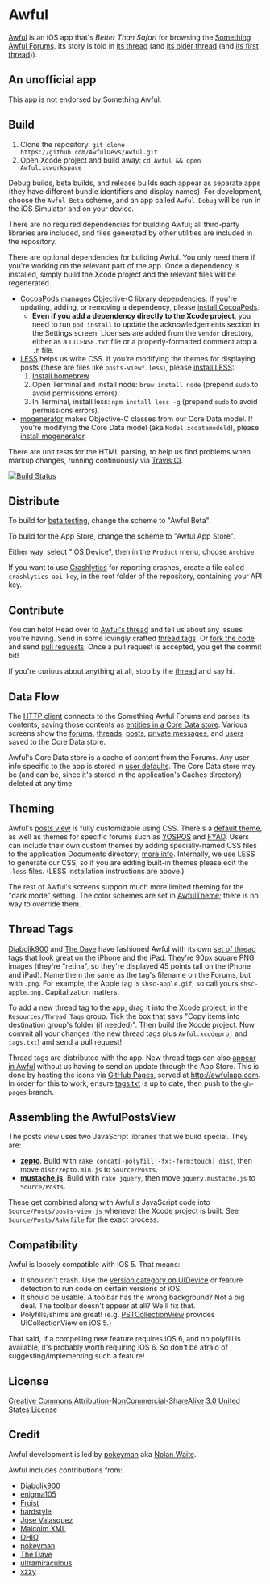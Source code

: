 Awful
=====

[Awful][App Store] is an iOS app that's *Better Than Safari* for browsing the [Something Awful Forums][forums]. Its story is told in [its thread][current thread] (and [its older thread][second thread] (and [its first thread][first thread])).

[App Store]: https://itunes.apple.com/app/awful-unofficial-something/id567936609
[forums]: http://forums.somethingawful.com
[current thread]: http://forums.somethingawful.com/showthread.php?threadid=3510131
[second thread]: http://forums.somethingawful.com/showthread.php?threadid=3381510
[first thread]: http://forums.somethingawful.com/showthread.php?threadid=3483760

An unofficial app
-----------------

This app is not endorsed by Something Awful.

Build
-----

1. Clone the repository: `git clone https://github.com/AwfulDevs/Awful.git`
2. Open Xcode project and build away: `cd Awful && open Awful.xcworkspace`

Debug builds, beta builds, and release builds each appear as separate apps (they have different bundle identifiers and display names). For development, choose the `Awful Beta` scheme, and an app called `Awful Debug` will be run in the iOS Simulator and on your device.

There are no required dependencies for building Awful; all third-party libraries are included, and files generated by other utilities are included in the repository.

There are optional dependencies for building Awful. You only need them if you're working on the relevant part of the app. Once a dependency is installed, simply build the Xcode project and the relevant files will be regenerated.

* [CocoaPods][] manages Objective-C library dependencies. If you're updating, adding, or removing a dependency, please [install CocoaPods][CocoaPods].
    * **Even if you add a dependency directly to the Xcode project**, you need to run `pod install` to update the acknowledgements section in the Settings screen. Licenses are added from the `Vendor` directory, either as a `LICENSE.txt` file or a properly-formatted comment atop a `.h` file.
* [LESS][] helps us write CSS. If you're modifying the themes for displaying posts (these are files like `posts-view*.less`), please [install LESS][LESS]:
    1. [Install homebrew](http://mxcl.github.com/homebrew/).
    2. Open Terminal and install node: `brew install node` (prepend `sudo` to avoid permissions errors).
    3. In Terminal, install less: `npm install less -g` (prepend `sudo` to avoid permissions errors).
* [mogenerator][] makes Objective-C classes from our Core Data model. If you're modifying the Core Data model (aka `Model.xcdatamodeld`), please [install mogenerator][mogenerator].

There are unit tests for the HTML parsing, to help us find problems when markup changes, running continuously via [Travis CI][].

[![Build Status](https://travis-ci.org/AwfulDevs/Awful.png)](https://travis-ci.org/AwfulDevs/Awful)

[CocoaPods]: http://cocoapods.org/
[LESS]: http://lesscss.org/#usage
[mogenerator]: http://rentzsch.github.com/mogenerator/
[Travis CI]: https://travis-ci.org/AwfulDevs/Awful

Distribute
----------

To build for [beta testing][TestFlight], change the scheme to "Awful Beta".

To build for the App Store, change the scheme to "Awful App Store".

Either way, select "iOS Device", then in the `Product` menu, choose `Archive`.

If you want to use [Crashlytics][] for reporting crashes, create a file called `crashlytics-api-key`, in the root folder of the repository, containing your API key.

[Crashlytics]: https://www.crashlytics.com/
[TestFlight]: http://testflightapp.com/

Contribute
----------

You can help! Head over to [Awful's thread][current thread] and tell us about any issues you're having. Send in some lovingly crafted [thread tags][]. Or [fork the code][fork] and send [pull requests][]. Once a pull request is accepted, you get the commit bit!

If you're curious about anything at all, stop by the [thread][current thread] and say hi.

[thread tags]: https://github.com/AwfulDevs/Awful/blob/master/Resources/Thread%20Tags/README.md#thread-tags
[fork]: https://github.com/AwfulDevs/Awful/fork_select
[pull requests]: https://github.com/AwfulDevs/Awful/pulls

Data Flow
---------

The [HTTP client][] connects to the Something Awful Forums and parses its contents, saving those contents as [entities in a Core Data store][entities]. Various screens show the [forums][], [threads][], [posts][], [private messages][], and [users][] saved to the Core Data store.

Awful's Core Data store is a cache of content from the Forums. Any user info specific to the app is stored in [user defaults][]. The Core Data store may be (and can be, since it's stored in the application's Caches directory) deleted at any time.

[HTTP client]: Source/Networking/AwfulHTTPClient.h
[entities]: Source/Models
[forums]: Source/Forums
[threads]: Source/Threads
[posts]: Source/Posts
[private messages]: Source/Private%20Messages
[users]: Source/Users
[user defaults]: Source/Settings/AwfulSettings.h

Theming
-------

Awful's [posts view][] is fully customizable using CSS. There's a [default theme][], as well as themes for specific forums such as [YOSPOS][YOSPOS CSS theme] and [FYAD][FYAD CSS theme]. Users can include their own custom themes by adding specially-named CSS files to the application Documents directory; [more info][custom CSS readme]. Internally, we use LESS to generate our CSS, so if you are editing built-in themes please edit the `.less` files. (LESS installation instructions are above.)

The rest of Awful's screens support much more limited theming for the "dark mode" setting. The color schemes are set in [AwfulTheme][]; there is no way to override them.

[posts view]: Source/Posts/AwfulPostsView.h
[default theme]: Source/Theming/posts-view.css
[YOSPOS CSS theme]: Source/Theming/posts-view-219.less
[FYAD CSS theme]: Source/Theming/posts-view-26.less
[custom CSS readme]: Resources/Custom%20CSS%20README.txt
[AwfulTheme]: Source/Theming/AwfulTheme.h

Thread Tags
-----------

[Diabolik900][] and [The Dave][] have fashioned Awful with its own [set of thread tags][thread tags] that look great on the iPhone and the iPad. They're 90px square PNG images (they're "retina", so they're displayed 45 points tall on the iPhone and iPad). Name them the same as the tag's filename on the Forums, but with `.png`. For example, the Apple tag is `shsc-apple.gif`, so call yours `shsc-apple.png`. Capitalization matters.

To add a new thread tag to the app, drag it into the Xcode project, in the `Resources/Thread Tags` group. Tick the box that says "Copy items into destination group's folder (if needed)". Then build the Xcode project. Now commit all your changes (the new thread tags plus `Awful.xcodeproj` and `tags.txt`) and send a pull request!

Thread tags are distributed with the app. New thread tags can also [appear in Awful][AwfulThreadTags] without us having to send an update through the App Store. This is done by hosting the icons via [GitHub Pages][], served at http://awfulapp.com. In order for this to work, ensure [tags.txt][] is up to date, then push to the `gh-pages` branch.

[AwfulThreadTags]: Source/Networking/AwfulThreadTags.m
[GitHub Pages]: https://help.github.com/categories/20/articles
[tags.txt]: tags.txt
[thread tags]: Resources/Thread%20Tags/

Assembling the AwfulPostsView
-----------------------------

The posts view uses two JavaScript libraries that we build special. They are:

- **[zepto][]**. Build with `rake concat[-polyfill:-fx:-form:touch] dist`, then move `dist/zepto.min.js` to `Source/Posts`.
- **[mustache.js][]**. Build with `rake jquery`, then move `jquery.mustache.js` to `Source/Posts`.

These get combined along with Awful's JavaScript code into `Source/Posts/posts-view.js` whenever the Xcode project is built. See `Source/Posts/Rakefile` for the exact process.

[mustache.js]: https://github.com/janl/mustache.js
[zepto]: https://github.com/madrobby/zepto

Compatibility
-------------

Awful is loosely compatible with iOS 5. That means:

- It shouldn't crash. Use the [version category on UIDevice][UIDevice+OperatingSystemVersion] or feature detection to run code on certain versions of iOS.
- It should be usable. A toolbar has the wrong background? Not a big deal. The toolbar doesn't appear at all? We'll fix that.
- Polyfills/shims are great! (e.g. [PSTCollectionView][] provides UICollectionView on iOS 5.)

That said, if a compelling new feature requires iOS 6, and no polyfill is available, it's probably worth requiring iOS 6. So don't be afraid of suggesting/implementing such a feature!

[PSTCollectionView]: Vendor/PSTCollectionView
[UIDevice+OperatingSystemVersion]: Source/UIKit%20and%20Foundation/UIDevice+OperatingSystemVersion.h

License
-------

[Creative Commons Attribution-NonCommercial-ShareAlike 3.0 United States License](http://creativecommons.org/licenses/by-nc-sa/3.0/us/)

Credit
------

Awful development is led by [pokeyman][] aka [Nolan Waite](https://github.com/nolanw).

Awful includes contributions from:

- [Diabolik900][]
- [enigma105](http://forums.somethingawful.com/member.php?action=getinfo&userid=51258)
- [Froist](http://forums.somethingawful.com/member.php?action=getinfo&userid=56411)
- [hardstyle](http://forums.somethingawful.com/member.php?action=getinfo&userid=51070)
- [Jose Valasquez](http://forums.somethingawful.com/member.php?action=getinfo&userid=77039)
- [Malcolm XML](http://forums.somethingawful.com/member.php?action=getinfo&userid=154586)
- [OHIO](http://forums.somethingawful.com/member.php?action=getinfo&userid=82915)
- [pokeyman][]
- [The Dave][]
- [ultramiraculous](http://forums.somethingawful.com/member.php?action=getinfo&userid=44504)
- [xzzy](http://forums.somethingawful.com/member.php?action=getinfo&userid=148096)

[Diabolik900]: http://forums.somethingawful.com/member.php?action=getinfo&userid=113215
[pokeyman]: http://forums.somethingawful.com/member.php?action=getinfo&userid=106125
[The Dave]: http://forums.somethingawful.com/member.php?action=getinfo&userid=41741